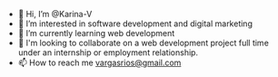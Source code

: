 - 👋 Hi, I’m @Karina-V
- 👀 I’m interested in software development and digital marketing
- 🌱 I’m currently learning web development 
- 💞️ I'm looking to collaborate on a web development project full time under an internship or employment relationship.
- 📫 How to reach me vargasrios@gmail.com

<!---
Karina-V/Karina-V is a ✨ special ✨ repository because its `README.md` (this file) appears on your GitHub profile.
You can click the Preview link to take a look at your changes.
--->
